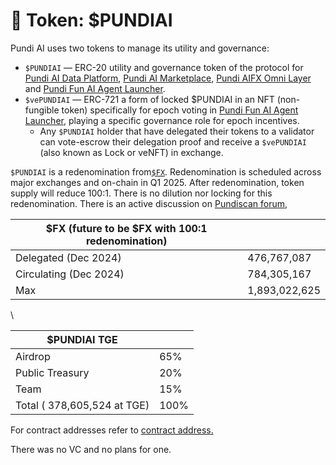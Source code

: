 # 🥇 Token: $PUNDIAI

Pundi AI uses two tokens to manage its utility and governance:

* `$PUNDIAI` — ERC-20 utility and governance token of the protocol for [Pundi AI Data Platform](../pundi-aidata/), [Pundi AI Marketplace](../pundi-ai-data-marketplace-soon.md), [Pundi AIFX Omni Layer](../pundi-aifx/) and [Pundi Fun AI Agent Launcher](../pundi-ai-mm-agent/).
* `$vePUNDIAI` — ERC-721 a form of locked $PUNDIAI in an NFT (non-fungible token) specifically for epoch voting in [Pundi Fun AI Agent Launcher](../pundi-ai-mm-agent/), playing a specific governance role for epoch incentives.&#x20;
  * Any `$PUNDIAI` holder that have delegated their tokens to a validator can vote-escrow their delegation proof and receive a `$vePUNDIAI` (also known as Lock or veNFT) in exchange.

`$PUNDIAI` is a redenomination from[`$FX`](https://www.coingecko.com/en/coins/function-x). Redenomination is scheduled across major exchanges and on-chain in Q1 2025. After redenomination, token supply will reduce 100:1. There is no dilution nor locking for this redenomination. There is an active discussion on [Pundiscan forum](https://forum.pundi.ai/t/temperature-check-upgrade-f-x-core-and-rebrand-function-x-to-pundi-aifx/), &#x20;





| $FX (future to be $FX with 100:1 redenomination) |               |
| ------------------------------------------------ | ------------- |
| Delegated  (Dec 2024)                            | 476,767,087   |
| Circulating (Dec 2024)                           | 784,305,167   |
| Max                                              | 1,893,022,625 |

\


| $PUNDIAI TGE                 |      |
| ---------------------------- | ---- |
| Airdrop                      | 65%  |
| Public Treasury              | 20%  |
| Team                         | 15%  |
| Total ( 378,605,524 at TGE)  | 100% |

For contract addresses refer to [contract address.](../pundi-aifx/developers/contract-deployments.md)

There was no VC and no plans for one.
